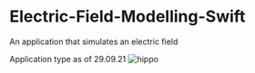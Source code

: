 # Electric-Field-Modelling-Swift
An application that simulates an electric field

Application type as of 29.09.21
![hippo](https://media.giphy.com/media/eHDtXTo2iKZG6YHRUP/giphy-downsized-large.gif?cid=790b76118a75de112f462716195135fb4eefa11bd9df80d5&rid=giphy-downsized-large.gif)

